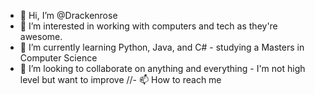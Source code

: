 - 👋 Hi, I’m @Drackenrose
- 👀 I’m interested in working with computers and tech as they're awesome.
- 🌱 I’m currently learning Python, Java, and C# - studying a Masters in Computer Science
- 💞️ I’m looking to collaborate on anything and everything - I'm not high level but want to improve
//- 📫 How to reach me 

<!---
Drackenrose/Drackenrose is a ✨ special ✨ repository because its `README.md` (this file) appears on your GitHub profile.
You can click the Preview link to take a look at your changes.
--->
